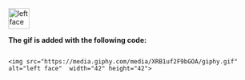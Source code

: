 <img src="https://media.giphy.com/media/XRB1uf2F9bGOA/giphy.gif" alt="left face"  width="42" height="42"> 

**The gif is added with the following code:**

```

<img src="https://media.giphy.com/media/XRB1uf2F9bGOA/giphy.gif" alt="left face"  width="42" height="42"> 



```